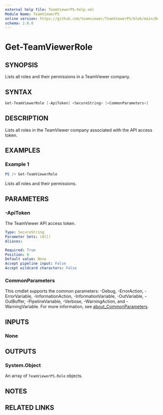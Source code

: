 ```yaml
---
external help file: TeamViewerPS-help.xml
Module Name: TeamViewerPS
online version: https://github.com/teamviewer/TeamViewerPS/blob/main/Docs/Help/Get-TeamViewerRole.md
schema: 2.0.0
---
```


# Get-TeamViewerRole

## SYNOPSIS

Lists all roles and their permissions in a TeamViewer company.

## SYNTAX

```powershell
Get-TeamViewerRole [-ApiToken] <SecureString> [<CommonParameters>]
```

## DESCRIPTION

Lists all roles in the TeamViewer company associated with the API access token.

## EXAMPLES

### Example 1

```powershell
PS /> Get-TeamViewerRole
```

Lists all roles and their permissions.

## PARAMETERS

### -ApiToken

The TeamViewer API access token.

```yaml
Type: SecureString
Parameter Sets: (All)
Aliases:

Required: True
Position: 0
Default value: None
Accept pipeline input: False
Accept wildcard characters: False
```

### CommonParameters

This cmdlet supports the common parameters: -Debug, -ErrorAction, -ErrorVariable, -InformationAction, -InformationVariable, -OutVariable, -OutBuffer, -PipelineVariable, -Verbose, -WarningAction, and -WarningVariable. For more information, see [about_CommonParameters](http://go.microsoft.com/fwlink/?LinkID=113216).

## INPUTS

### None

## OUTPUTS

### System.Object

An array of `TeamViewerPS.Role` objects.

## NOTES

## RELATED LINKS
